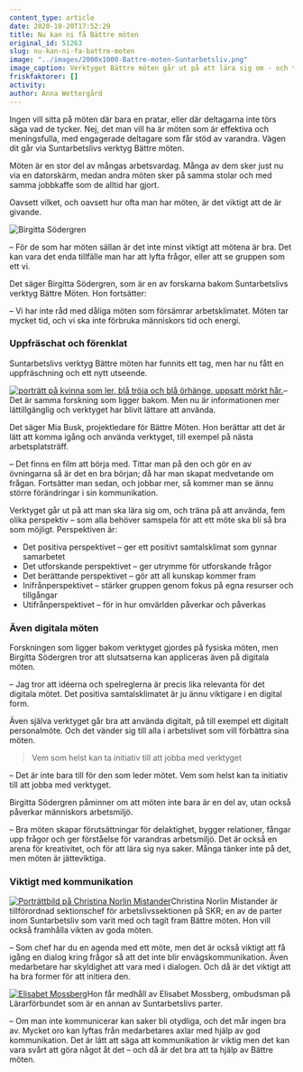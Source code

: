 ```yaml
---
content_type: article
date: 2020-10-20T17:52:29
title: Nu kan ni få Bättre möten
original_id: 51263
slug: nu-kan-ni-fa-battre-moten
image: "../images/2000x1000-Battre-moten-Suntarbetsliv.png"
image_caption: Verktyget Bättre möten går ut på att lära sig om - och träna på att använda - fem olika perspektiv i varje möte. I verktyget är perspektiven representerade av fem olika personer.
friskfaktorer: []
activity:
author: Anna Wettergård
---
```


Ingen vill sitta på möten där bara en pratar, eller där deltagarna inte törs säga vad de tycker. Nej, det man vill ha är möten som är effektiva och meningsfulla, med engagerade deltagare som får stöd av varandra. Vägen dit går via Suntarbetslivs verktyg Bättre möten.

Möten är en stor del av mångas arbetsvardag. Många av dem sker just nu via en datorskärm, medan andra möten sker på samma stolar och med samma jobbkaffe som de alltid har gjort.

Oavsett vilket, och oavsett hur ofta man har möten, är det viktigt att de är givande.

![Birgitta Södergren](https://www.suntarbetsliv.se/wp-content/uploads/2020/10/200x200-Birgitta-Sodergren.png)

– För de som har möten sällan är det inte minst viktigt att mötena är bra. Det kan vara det enda tillfälle man har att lyfta frågor, eller att se gruppen som ett vi.

Det säger Birgitta Södergren, som är en av forskarna bakom Suntarbetslivs verktyg Bättre Möten. Hon fortsätter:

– Vi har inte råd med dåliga möten som försämrar arbetsklimatet. Möten tar mycket tid, och vi ska inte förbruka människors tid och energi.

### Uppfräschat och förenklat

Suntarbetslivs verktyg Bättre möten har funnits ett tag, men har nu fått en uppfräschning och ett nytt utseende.

[![porträtt på kvinna som ler, blå tröja och blå örhänge, uppsatt mörkt hår.](https://www.suntarbetsliv.se/wp-content/uploads/2018/01/200x240-mia-busk-foto-Kristofer-Samuelsson.jpg)](https://www.suntarbetsliv.se/wp-content/uploads/2018/01/200x240-mia-busk-foto-Kristofer-Samuelsson.jpg)– Det är samma forskning som ligger bakom. Men nu är informationen mer lättillgänglig och verktyget har blivit lättare att använda.

Det säger Mia Busk, projektledare för Bättre Möten. Hon berättar att det är lätt att komma igång och använda verktyget, till exempel på nästa arbetsplatsträff.

– Det finns en film att börja med. Tittar man på den och gör en av övningarna så är det en bra början; då har man skapat medvetande om frågan. Fortsätter man sedan, och jobbar mer, så kommer man se ännu större förändringar i sin kommunikation.

Verktyget går ut på att man ska lära sig om, och träna på att använda, fem olika perspektiv – som alla behöver samspela för att ett möte ska bli så bra som möjligt. Perspektiven är:

*   Det positiva perspektivet – ger ett positivt samtalsklimat som gynnar samarbetet
*   Det utforskande perspektivet – ger utrymme för utforskande frågor
*   Det berättande perspektivet – gör att all kunskap kommer fram
*   Inifrånperspektivet – stärker gruppen genom fokus på egna resurser och tillgångar
*   Utifrånperspektivet – för in hur omvärlden påverkar och påverkas

### Även digitala möten

Forskningen som ligger bakom verktyget gjordes på fysiska möten, men Birgitta Södergren tror att slutsatserna kan appliceras även på digitala möten.

– Jag tror att idéerna och spelreglerna är precis lika relevanta för det digitala mötet. Det positiva samtalsklimatet är ju ännu viktigare i en digital form.

Även själva verktyget går bra att använda digitalt, på till exempel ett digitalt personalmöte. Och det vänder sig till alla i arbetslivet som vill förbättra sina möten.

> Vem som helst kan ta initiativ till att jobba med verktyget

– Det är inte bara till för den som leder mötet. Vem som helst kan ta initiativ till att jobba med verktyget.

Birgitta Södergren påminner om att möten inte bara är en del av, utan också påverkar människors arbetsmiljö.

– Bra möten skapar förutsättningar för delaktighet, bygger relationer, fångar upp frågor och ger förståelse för varandras arbetsmiljö. Det är också en arena för kreativitet, och för att lära sig nya saker. Många tänker inte på det, men möten är jätteviktiga.

### Viktigt med kommunikation

[![Porträttbild på Christina Norlin Mistander](https://www.suntarbetsliv.se/wp-content/uploads/2019/10/200x220-christina-norlin-mistander.jpg)](https://www.suntarbetsliv.se/wp-content/uploads/2019/10/200x220-christina-norlin-mistander.jpg)Christina Norlin Mistander är tillförordnad sektionschef för arbetslivssektionen på SKR; en av de parter inom Suntarbetsliv som varit med och tagit fram Bättre möten. Hon vill också framhålla vikten av goda möten.

– Som chef har du en agenda med ett möte, men det är också viktigt att få igång en dialog kring frågor så att det inte blir envägskommunikation. Även medarbetare har skyldighet att vara med i dialogen. Och då är det viktigt att ha bra former för att initiera den.

[![Elisabet Mossberg](https://www.suntarbetsliv.se/wp-content/uploads/2020/10/200x220-elisabet-mossberg.png)](https://www.suntarbetsliv.se/wp-content/uploads/2020/10/200x220-elisabet-mossberg.png)Hon får medhåll av Elisabet Mossberg, ombudsman på Lärarförbundet som är en annan av Suntarbetslivs parter.

– Om man inte kommunicerar kan saker bli otydliga, och det mår ingen bra av. Mycket oro kan lyftas från medarbetares axlar med hjälp av god kommunikation. Det är lätt att säga att kommunikation är viktig men det kan vara svårt att göra något åt det – och då är det bra att ta hjälp av Bättre möten.

